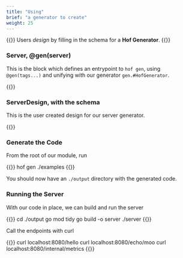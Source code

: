 ```yaml
---
title: "Using"
brief: "a generator to create"
weight: 25
---
```


{{<lead>}}
Users _design_ by filling in the schema for a __Hof Generator__.
{{</lead>}}

### Server, @gen(server)

This is the block which defines an entrypoint to `hof gen`,
using `@gen(tags...)` and unifying with our generator `gen.#HofGenerator`.

{{<codePane title="examples/gen.cue" file="code/first-example/simple-server/examples/gen.html">}}

### ServerDesign, with the schema

This is the user created design for our server generator.

{{<codePane title="examples/server.cue" file="code/first-example/simple-server/examples/server.html">}}

### Generate the Code

From the root of our module, run

{{<codeInner lang="sh">}}
hof gen ./examples
{{</codeInner>}}

You should now have an `./output` directory with the generated code.

### Running the Server

With our code in place, we can build and run the server

{{<codeInner lang="sh">}}
cd ./output
go mod tidy
go build -o server
./server
{{</codeInner>}}

Call the endpoints with curl

{{<codeInner lang="sh">}}
curl localhost:8080/hello
curl localhost:8080/echo/moo
curl localhost:8080/internal/metrics
{{</codeInner>}}
